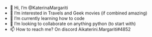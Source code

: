 - 👋 Hi, I’m @KaterinaMargariti
- 👀 I’m interested in Travels and Geek movies (if combined amazing)
- 🌱 I’m currently learning how to code 
- 💞️ I’m looking to collaborate on anything python (to start with)
- 📫 How to reach me? On discord Aikaterini.Margariti#4852

<!---
KaterinaMargariti/KaterinaMargariti is a ✨ special ✨ repository because its `README.md` (this file) appears on your GitHub profile.
You can click the Preview link to take a look at your changes.
--->
